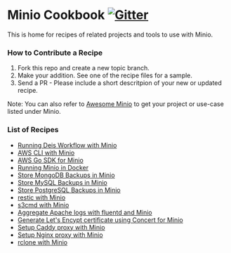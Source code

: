 # Minio Cookbook [![Gitter](https://badges.gitter.im/Join%20Chat.svg)](https://gitter.im/minio/minio?utm_source=badge&utm_medium=badge&utm_campaign=pr-badge&utm_content=badge)

This is home for recipes of related projects and tools to use with Minio. 

### How to Contribute a Recipe

1. Fork this repo and create a new topic branch.
2. Make your addition. See one of the recipe files for a sample.
3. Send a PR - Please include a short descritpion of your new or updated recipe.

Note: You can also refer to [Awesome Minio](https://github.com/minio/awesome-minio) to get your project or use-case listed under Minio.

### List of Recipes

- [Running Deis Workflow with Minio](./use_minio_with_deis.md)
- [AWS CLI with Minio](./aws-cli-with-minio-server.md)
- [AWS Go SDK for Minio](./aws-sdk-go-with-minio-server.md)
- [Running Minio in Docker](./docker_minio.md)
- [Store MongoDB Backups in Minio](./mongo_minio.md)
- [Store MySQL Backups in Minio](./mysql_minio.md)
- [Store PostgreSQL Backups in Minio](./pgsql_minio.md)
- [restic with Minio](./restic_minio.md)
- [s3cmd with Minio](./s3cmd_with_minio_server.md)
- [Aggregate Apache logs with fluentd and Minio](./aggregating-Apache-logs-with-fluentd-and-Minio-server.md)
- [Generate Let's Encypt certificate using Concert for Minio](./generate-Lets-Encypt-certificate-using-Concert-for-Minio.md)
- [Setup Caddy proxy with Minio](./setup-Caddy-proxy-with-Minio-Server.md)
- [Setup Nginx proxy with Minio](./setup-Nginx-proxy-with-Minio-Server.md)
- [rclone with Minio](./rclone_minio.md)
